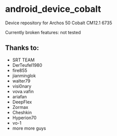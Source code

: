 # android_device_cobalt
Device repository for Archos 50 Cobalt CM12.1 6735

Currently broken features:
not tested

## Thanks to:
 * SRT TEAM
 * DerTeufel1980
 * fire855
 * jianminglok
 * walter79
 * visi0nary
 * vova.vafin
 * ariafan
 * DeepFlex
 * Zormax
 * Cheshkin
 * Hyperion70
 * vo-1
 * more more guys
